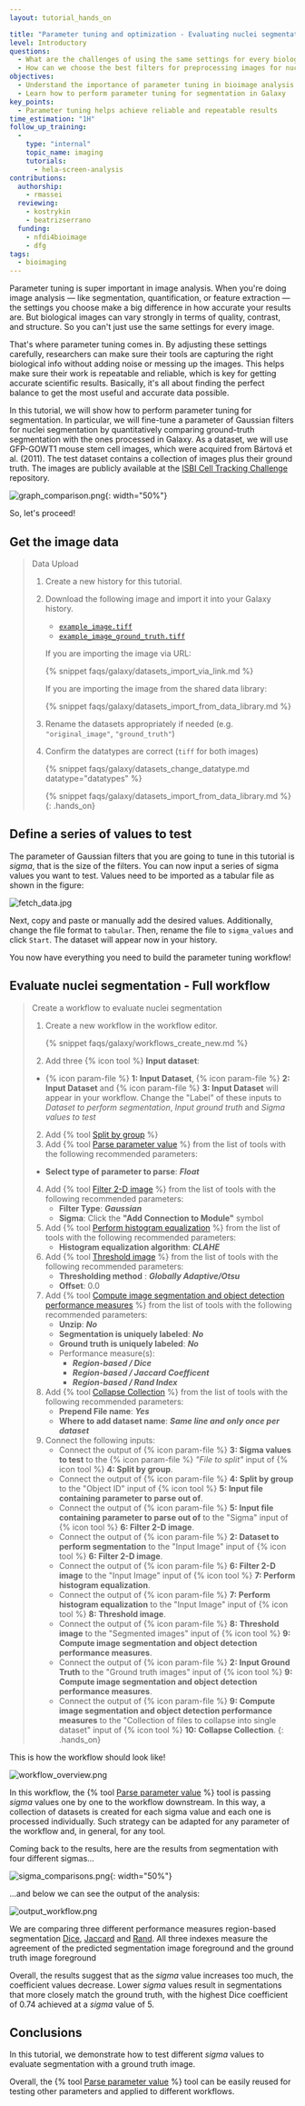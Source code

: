 ```yaml
---
layout: tutorial_hands_on

title: "Parameter tuning and optimization - Evaluating nuclei segmentation with Galaxy"
level: Introductory
questions:
  - What are the challenges of using the same settings for every biological image, and how does parameter tuning address these challenges?
  - How can we choose the best filters for preprocessing images for nuclei segmentation?
objectives:
  - Understand the importance of parameter tuning in bioimage analysis for achieving accurate results
  - Learn how to perform parameter tuning for segmentation in Galaxy
key_points:
  - Parameter tuning helps achieve reliable and repeatable results
time_estimation: "1H"
follow_up_training:
  -
    type: "internal"
    topic_name: imaging
    tutorials:
      - hela-screen-analysis
contributions:
  authorship:
    - rmassei
  reviewing:
    - kostrykin
    - beatrizserrano
  funding:
    - nfdi4bioimage
    - dfg
tags:
  - bioimaging
---
```



Parameter tuning is super important in image analysis. 
When you're doing image analysis — like segmentation, quantification, or feature extraction — the settings you choose make a big difference in how accurate your results are. 
But biological images can vary strongly in terms of quality, contrast, and structure. 
So you can't just use the same settings for every image. 

That's where parameter tuning comes in. 
By adjusting these settings carefully, researchers can make sure their tools are capturing the right biological info without adding noise or messing up the images. 
This helps make sure their work is repeatable and reliable, which is key for getting accurate scientific results. 
Basically, it's all about finding the perfect balance to get the most useful and accurate data possible.

In this tutorial, we will show how to perform parameter tuning for segmentation. In particular, we will fine-tune a parameter of Gaussian filters for nuclei segmentation by
quantitatively comparing ground-truth segmentation with the ones processed in Galaxy. As a dataset,
we will use GFP-GOWT1 mouse stem cell images, which were acquired from Bártová et al. (2011).
The test dataset contains a collection of images plus their ground truth. The images are
publicly available at the [ISBI Cell Tracking Challenge](https://celltrackingchallenge.net/2d-datasets/) repository.

![graph_comparison.png](../../images/parameter-tuning/graph_comparison.png){: width="50%"}

So, let's proceed!

## Get the image data

> <hands-on-title>Data Upload</hands-on-title>
>
> 1. Create a new history for this tutorial.
>
> 2. Download the following image and import it into your Galaxy history.
>    - [`example_image.tiff`](../../tutorials/parameter-tuning/workflows/test-data/example_image.tiff)
>    - [`example_image_ground_truth.tiff`](../../tutorials/parameter-tuning/workflows/test-data/example_image_ground_truth.tiff)
>    
>    If you are importing the image via URL:
>
>    {% snippet faqs/galaxy/datasets_import_via_link.md %}
>
>    If you are importing the image from the shared data library:
>
>    {% snippet faqs/galaxy/datasets_import_from_data_library.md %}
>
> 3. Rename the datasets appropriately if needed (e.g. `"original_image"`, `"ground_truth"`)
>
> 4. Confirm the datatypes are correct (`tiff` for both images)
>
>    {% snippet faqs/galaxy/datasets_change_datatype.md datatype="datatypes" %}
> 
>    {% snippet faqs/galaxy/datasets_import_from_data_library.md %}
{: .hands_on}


## Define a series of values to test

The parameter of Gaussian filters that you are going to tune in this tutorial is *sigma*, that is the size of the filters. You can now input a series of sigma values you want to test. Values need to be imported as a tabular file as
shown in the figure:

![fetch_data.jpg](../../images/parameter-tuning/fetch_data.jpg)

Next, copy and paste or manually add the desired values. Additionally, change the file format to `tabular`. Then, rename the file to `sigma_values` and click `Start`.
The dataset will appear now in your history.


You now have everything you need to build the parameter tuning workflow!

## Evaluate nuclei segmentation - Full workflow

> <hands-on-title>Create a workflow to evaluate nuclei segmentation</hands-on-title>
>
> 1. Create a new workflow in the workflow editor.
>
>    {% snippet faqs/galaxy/workflows_create_new.md %}
>
> 
> 2. Add three {% icon tool %} **Input dataset**:
> - {% icon param-file %} **1: Input Dataset**, {% icon param-file %} **2: Input Dataset** and {% icon param-file %} **3: Input Dataset** will appear in your workflow. 
> Change the "Label" of these inputs to *Dataset to perform segmentation*, *Input ground truth* and *Sigma values to test*
> 2. Add {% tool [Split by group](toolshed.g2.bx.psu.edu/repos/bgruening/split_file_on_column/tp_split_on_column/0.6) %} 
> 3. Add {% tool [Parse parameter value](param_value_from_file) %} from the list of tools with the following recommended parameters:
>   - **Select type of parameter to parse**: ***Float***
> 4. Add {% tool [Filter 2-D image](toolshed.g2.bx.psu.edu/repos/imgteam/2d_simple_filter/ip_filter_standard/1.12.0+galaxy1) %} from the list of tools with the following recommended parameters: 
>    - **Filter Type**: ***Gaussian*** 
>    - **Sigma**: Click the **"Add Connection to Module"** symbol
> 5. Add {% tool [Perform histogram equalization](toolshed.g2.bx.psu.edu/repos/imgteam/2d_histogram_equalization/ip_histogram_equalization/0.18.1+galaxy0) %} from the list of tools with the following recommended parameters:
>    - **Histogram equalization algorithm**: ***CLAHE***
> 6. Add {% tool [Threshold image](toolshed.g2.bx.psu.edu/repos/imgteam/2d_auto_threshold/ip_threshold/0.18.1+galaxy3) %} from the list of tools with the following recommended parameters:
>    - **Thresholding method** : ***Globally Adaptive/Otsu***
>    - **Offset**: 0.0
> 7. Add {% tool [Compute image segmentation and object detection performance measures](toolshed.g2.bx.psu.edu/repos/imgteam/segmetrics/ip_segmetrics/1.4.0-2) %} from the list of tools with the following recommended parameters:
>    - **Unzip**: ***No***
>    - **Segmentation is uniquely labeled**: ***No***
>    - **Ground truth is uniquely labeled**: ***No***
>    - Performance measure(s):
>      - ***Region-based / Dice***
>      - ***Region-based / Jaccard Coefficent***
>      - ***Region-based / Rand Index***
> 8. Add {% tool [Collapse Collection](toolshed.g2.bx.psu.edu/repos/nml/collapse_collections/collapse_dataset/5.1.0) %} from the list of tools with the following recommended parameters:
>    - **Prepend File name**: ***Yes***
>    - **Where to add dataset name**: ***Same line and only once per dataset***
> 9. Connect the following inputs:
>     - Connect the output of {% icon param-file %} **3: Sigma values to test** to the {% icon param-file %} *"File to split"*
>     input of {% icon tool %} **4: Split by group**.
>     - Connect the output of {% icon param-file %} **4: Split by group** to the "Object ID"
>     input of {% icon tool %} **5: Input file containing parameter to parse out of**. 
>     - Connect the output of {% icon param-file %} **5: Input file containing parameter to parse out of** to the "Sigma"
>     input of {% icon tool %} **6: Filter 2-D image**. 
>     - Connect the output of {% icon param-file %} **2: Dataset to perform segmentation** to the "Input Image"
>     input of {% icon tool %} **6: Filter 2-D image**. 
>     - Connect the output of {% icon param-file %} **6: Filter 2-D image** to the "Input Image"
>     input of {% icon tool %} **7: Perform histogram equalization**. 
>     - Connect the output of {% icon param-file %} **7: Perform histogram equalization** to the "Input Image"
>     input of {% icon tool %} **8: Threshold image**. 
>     - Connect the output of {% icon param-file %} **8: Threshold image** to the "Segmented images"
>     input of {% icon tool %} **9: Compute image segmentation and object detection performance measures**. 
>     - Connect the output of {% icon param-file %} **2: Input Ground Truth** to the "Ground truth images"
>     input of {% icon tool %} **9: Compute image segmentation and object detection performance measures**. 
>     - Connect the output of {% icon param-file %} **9: Compute image segmentation and object detection performance measures** to the "Collection of files to collapse into single dataset"
>     input of {% icon tool %} **10: Collapse Collection**.
{: .hands_on}


This is how the workflow should look like!

![workflow_overview.png](../../images/parameter-tuning/workflow_overview.png)

In this workflow, the {% tool [Parse parameter value](param_value_from_file) %} tool is passing *sigma* values one by one to the workflow downstream. In this way, a collection
of datasets is created for each sigma value and each one is processed individually.
Such strategy can be adapted for any parameter of the workflow and, in general, for any tool.

Coming back to the results, here are the results from segmentation with four different sigmas...

![sigma_comparisons.png](../../images/parameter-tuning/sigma_comparisons.png){: width="50%"}


...and below we can see the output of the analysis:

![output_workflow.png](../../images/parameter-tuning/output_workflow.png)

We are comparing three different performance measures region-based segmentation [Dice](https://en.wikipedia.org/wiki/Dice-S%C3%B8rensen_coefficient), 
[Jaccard](https://en.wikipedia.org/wiki/Jaccard_index) and [Rand](https://en.wikipedia.org/wiki/Rand_index).
All three indexes measure the agreement of the predicted segmentation image foreground and
the ground truth image foreground


Overall, the results suggest that as the *sigma* value increases too much,
the coefficient values decrease. Lower *sigma* values result in segmentations 
that more closely match the ground truth, with the highest Dice coefficient of 
0.74 achieved at a *sigma* value of 5.

## Conclusions

In this tutorial, we demonstrate how to test different *sigma* values to 
evaluate segmentation with a ground truth image. 

Overall, the {% tool [Parse parameter value](param_value_from_file) %} tool 
can be easily reused for testing other parameters and applied to different workflows.